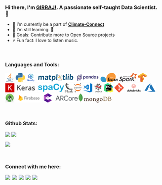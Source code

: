 ### Hi there, I'm [GIRRAJ!](https://github.com/Girrajjangid). A passionate self-taught Data Scientist. 👋

- 🔭 I’m currently be a part of **[Climate-Connect](https://www.climate-connect.com/)**
- 🌱 I’m still learning. 🤣
- 🥅 Goals: Contribute more to Open Source projects
- ⚡ Fun fact: I love to listen music.  

<br />

### Languages and Tools:
<code><img height="30" src="https://raw.githubusercontent.com/Girrajjangid/Girrajjangid/master/assets/java.png"></code>
<code><img height="30" src="https://raw.githubusercontent.com/Girrajjangid/Girrajjangid/master/assets/python.png"></code>
<code><img height="30" src="https://raw.githubusercontent.com/Girrajjangid/Girrajjangid/master/assets/numpy.png"></code>
<code><img height="30" src="https://raw.githubusercontent.com/Girrajjangid/Girrajjangid/master/assets/matplotlib.png"></code>
<code><img height="30" src="https://raw.githubusercontent.com/Girrajjangid/Girrajjangid/master/assets/pandas.png"></code>
<code><img height="30" src="https://raw.githubusercontent.com/Girrajjangid/Girrajjangid/master/assets/scikit_learn.png"></code>
<code><img height="30" src="https://raw.githubusercontent.com/Girrajjangid/Girrajjangid/master/assets/spark.png"></code>
<code><img height="30" src="https://raw.githubusercontent.com/Girrajjangid/Girrajjangid/master/assets/tensorflow.png"></code>
<code><img height="30" src="https://raw.githubusercontent.com/Girrajjangid/Girrajjangid/master/assets/keras.png"></code>
<code><img height="30" src="https://raw.githubusercontent.com/Girrajjangid/Girrajjangid/master/assets/spacy.png"></code>
<code><img height="30" src="https://raw.githubusercontent.com/Girrajjangid/Girrajjangid/master/assets/flask.png"></code>
<code><img height="30" src="https://raw.githubusercontent.com/Girrajjangid/Girrajjangid/master/assets/jupyter_notebook.png"></code>
<code><img height="30" src="https://raw.githubusercontent.com/Girrajjangid/Girrajjangid/master/assets/visual_studio.png"></code>
<code><img height="30" src="https://raw.githubusercontent.com/Girrajjangid/Girrajjangid/master/assets/spyder.png"></code>
<code><img height="30" src="https://raw.githubusercontent.com/Girrajjangid/Girrajjangid/master/assets/pycharm.jfif"></code>
<code><img height="30" src="https://raw.githubusercontent.com/Girrajjangid/Girrajjangid/master/assets/git.png"></code>
<code><img height="30" src="https://raw.githubusercontent.com/Girrajjangid/Girrajjangid/master/assets/databricks.png"></code>
<code><img height="30" src="https://raw.githubusercontent.com/Girrajjangid/Girrajjangid/master/assets/azure.png"></code>
<code><img height="30" src="https://raw.githubusercontent.com/Girrajjangid/Girrajjangid/master/assets/android_studio.png"></code>
<code><img height="30" src="https://raw.githubusercontent.com/Girrajjangid/Girrajjangid/master/assets/firebase.png"></code>
<code><img height="30" src="https://raw.githubusercontent.com/Girrajjangid/Girrajjangid/master/assets/arcore3.png"></code>
<code><img height="30" src="https://raw.githubusercontent.com/Girrajjangid/Girrajjangid/master/assets/mongodb2.png"></code>



<br />

### Github Stats:

<img align="center" src="https://github-readme-stats.vercel.app/api?username=Girrajjangid&show_icons=true&include_all_commits=true&theme=dracula"  />
<img align="center" src="https://github-readme-stats.vercel.app/api/top-langs/?username=Girrajjangid&layout=compact&theme=dracula" />

[<img align="center" src="https://github-readme-stats.vercel.app/api/pin/?username=Girrajjangid&repo=Machine-Learning-from-Scratch&theme=dracula"/>][Machine-Learning-from-Scratch]

<br />

### Connect with me here:
[<img align="left"  width="22px" src="https://cdn.jsdelivr.net/npm/simple-icons@v3/icons/linkedin.svg" />][linkedin]
[<img align="left"  width="22px" src="https://cdn.jsdelivr.net/npm/simple-icons@v3/icons/instagram.svg" />][instagram]
[<img align="left"  width="22px" src="https://cdn.jsdelivr.net/npm/simple-icons@v3/icons/kaggle.svg" />][kaggle]
[<img align="left"  width="22px" src="https://cdn.jsdelivr.net/npm/simple-icons@v3/icons/hackerrank.svg" />][hackerrank]
[<img align="left"  width="22px" src="https://cdn.jsdelivr.net/npm/simple-icons@v3/icons/hackerearth.svg" />][hackerearth]

<br />

[instagram]: https://www.instagram.com/girraj14581/
[linkedin]: https://www.linkedin.com/in/girrajjangid/
[kaggle]: https://www.kaggle.com/girraj14581
[hackerrank]: https://www.hackerrank.com/girraj_jangid_11
[hackerearth]: https://www.hackerearth.com/@girraj7
[Machine-Learning-from-Scratch]: https://github.com/Girrajjangid/Machine-Learning-from-Scratch/
